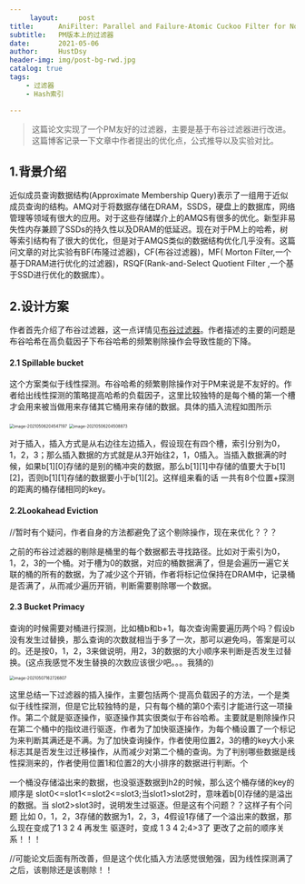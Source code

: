 ```yaml
---
     layout:     post
title:      AniFilter: Parallel and Failure-Atomic Cuckoo Filter for Non-Volatile Memories
subtitle:   PM版本上的过滤器
date:       2021-05-06
author:     HustDsy
header-img: img/post-bg-rwd.jpg
catalog: true
tags:
    - 过滤器
    - Hash索引

---
```


> 这篇论文实现了一个PM友好的过滤器，主要是基于布谷过滤器进行改进。这篇博客记录一下文章中作者提出的优化点，公式推导以及实验对比。

## 1.背景介绍

近似成员查询数据结构(Approximate Membership Query)表示了一组用于近似成员查询的结构。AMQ对于将数据存储在DRAM，SSDS，硬盘上的数据库，网络管理等领域有很大的应用。对于这些存储媒介上的AMQS有很多的优化。新型非易失性内存兼顾了SSDs的持久性以及DRAM的低延迟。现在对于PM上的哈希，树等索引结构有了很大的优化，但是对于AMQS类似的数据结构优化几乎没有。这篇问文章的对比实验有BF(布隆过滤器)，CF(布谷过滤器)，MF( Morton Filter,一个基于DRAM进行优化的过滤器)，RSQF(Rank-and-Select Quotient Filter ,一个基于SSD进行优化的数据库）。

## 2.设计方案

作者首先介绍了布谷过滤器，这一点详情见[布谷过滤器](https://hustdsy.github.io/2020/09/29/%E5%B8%83%E8%B0%B7%E9%B8%9F%E8%BF%87%E6%BB%A4%E5%99%A8/)。作者描述的主要的问题是布谷哈希在高负载因子下布谷哈希的频繁剔除操作会导致性能的下降。

#### 2.1 Spillable bucket

这个方案类似于线性探测。布谷哈希的频繁剔除操作对于PM来说是不友好的。作者给出线性探测的策略提高哈希的负载因子，这里比较独特的是每个桶的第一个槽才会用来被当做用来存储其它桶用来存储的数据。具体的插入流程如图所示

<img src="https://gitee.com/hustdsy/blog-img/raw/master/image-20210506204547197.png" alt="image-20210506204547197" style="zoom:50%;" />

<img src="https://gitee.com/hustdsy/blog-img/raw/master/image-20210506204508873.png" alt="image-20210506204508873" style="zoom:50%;" />

对于插入，插入方式是从右边往左边插入，假设现在有四个槽，索引分别为0，1，2，3；那么插入数据的方式就是从3开始往2，1，0插入。当插入数据满的时候，如果b\[1][0]存储的是别的桶冲突的数据，那么b\[1][1]中存储的值要大于b\[1][2]，否则b\[1][1]存储的数据要小于b\[1][2]。这样组来看的话 一共有8个位置+探测的距离的桶存储相同的key。

#### 2.2Lookahead Eviction

//暂时有个疑问，作者自身的方法都避免了这个剔除操作，现在来优化？？？

之前的布谷过滤器的剔除是桶里的每个数据都去寻找路径。比如对于索引为0，1，2，3的一个桶。对于槽为0的数据，对应的桶数据满了，但是会遍历一遍它关联的桶的所有的数据，为了减少这个开销，作者将标记位保持在DRAM中，记录桶是否满了，从而减少遍历开销，判断需要剔除哪一个数据。

#### 2.3 Bucket Primacy

查询的时候需要对桶进行探测，比如桶b和b+1，每次查询需要遍历两个吗？假设b没有发生过替换，那么查询的次数就相当于多了一次，那可以避免吗，答案是可以的。还是按0，1，2，3来做说明，用2，3的数据的大小顺序来判断是否发生过替换。(这点我感觉不发生替换的次数应该很少吧。。。我猜的)

<img src="https://gitee.com/hustdsy/blog-img/raw/master/image-20210507162726807.png" alt="image-20210507162726807" style="zoom:50%;" />

这里总结一下过滤器的插入操作，主要包括两个·提高负载因子的方法，一个是类似于线性探测，但是它比较独特的是，只有每个桶的第0个索引才能进行这一项操作。第二个就是驱逐操作，驱逐操作其实很类似于布谷哈希。主要就是剔除操作只在第二个桶中的指纹进行驱逐，作者为了加快驱逐操作，为每个桶设置了一个标记为来判断其满还是不满。为了加快查询操作，作者使用位置2，3的槽的key大小来标志其是否发生过迁移操作，从而减少对第二个桶的查询。为了判别哪些数据是线性探测来的，作者使用位置1和位置2的大小排序的数据进行判断。个

一个桶没存储溢出来的数据，也没驱逐数据到h2的时候，那么这个桶存储的key的顺序是 slot0<=slot1<=slot2<=slot3;当slot1>slot2时，意味着b[0]存储的是溢出的数据。当 slot2>slot3时，说明发生过驱逐。但是这有个问题？？这样子有个问题 比如 0，1，2，3存储的数据为1，2，3，4假设1存储了一个溢出来的数据，那么现在变成了1 3 2 4 再发生 驱逐时，变成 1 3 4 2;4>3了 更改了之前的顺序关系！！！

//可能论文后面有所改善，但是这个优化插入方法感觉很勉强，因为线性探测满了之后，该剔除还是该剔除！！

